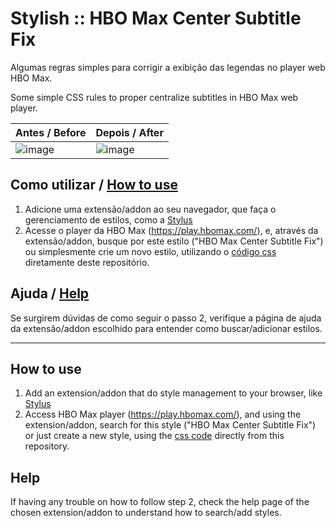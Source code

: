 # Stylish :: HBO Max Center Subtitle Fix

Algumas regras simples para corrigir a exibição das legendas no player web HBO Max.

Some simple CSS rules to proper centralize subtitles in HBO Max web player.

| Antes / Before  |  Depois / After  |
| ------------------- | ------------------- |
|  ![image](https://user-images.githubusercontent.com/937445/125341194-bbde3b80-e329-11eb-8f6e-2f880ab0250a.png) |  ![image](https://user-images.githubusercontent.com/937445/125341235-c7c9fd80-e329-11eb-8f8b-b1946cb14c27.png) |


## Como utilizar / [How to use](#how-to-use)

1. Adicione uma extensão/addon ao seu navegador, que faça o gerenciamento de estilos, como a [Stylus](https://github.com/openstyles/stylus#releases)
2. Acesse o player da HBO Max (https://play.hbomax.com/), e, através da extensão/addon, busque por este estilo ("HBO Max Center Subtitle Fix") ou simplesmente crie um novo estilo, utilizando o [código css](https://github.com/rafasirotheau/stylish-hbomax-subtitle-fix/blob/main/center-subtitle-fix.css) diretamente deste repositório.

## Ajuda / [Help](#help)

Se surgirem dúvidas de como seguir o passo 2, verifique a página de ajuda da extensão/addon escolhido para entender como buscar/adicionar estilos.

-----

## How to use

1. Add an extension/addon that do style management to your browser, like [Stylus](https://github.com/openstyles/stylus#releases)
2. Access HBO Max player (https://play.hbomax.com/), and using the extension/addon, search for this style ("HBO Max Center Subtitle Fix") or just create a new style, using the [css code](https://github.com/rafasirotheau/stylish-hbomax-subtitle-fix/blob/main/center-subtitle-fix.css) directly from this repository.

## Help

If having any trouble on how to follow step 2, check the help page of the chosen extension/addon to understand how to search/add styles.
